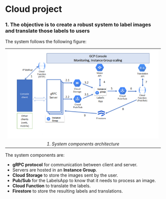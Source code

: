 # Cloud project
### 1. The objective is to create a robust system to label images and translate those labels to users

The system follows the following figure:

<table>
  <tr>
    <td><img src="./markdown_images/all_scheme.png" alt="drawing" width="600" /></td>
</tr>
  <tr>
    <td style="text-align: center;"><em>1. System components architecture</em></td>
  </tr>
</table>

The system components are:
- **gRPC protocol** for communication between client and server.
- Servers are hosted in an **Instance Group**.
- **Cloud Storage** to store the images sent by the user.
- **Pub/Sub** for the LabelsApp to know that it needs to process an image.
- **Cloud Function** to translate the labels.
- **Firestore** to store the resulting labels and translations.
